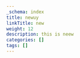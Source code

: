 ```yaml
---
_schema: index
title: newuy
linkTitle: new
weight: 12
description: this is neew
categories: []
tags: []
---
```

